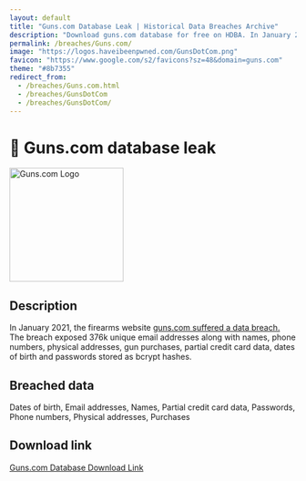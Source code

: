 ```yaml
---
layout: default
title: "Guns.com Database Leak | Historical Data Breaches Archive"
description: "Download guns.com database for free on HDBA. In January 2021, the firearms website guns.com suffered a data breach."
permalink: /breaches/Guns.com/
image: "https://logos.haveibeenpwned.com/GunsDotCom.png"
favicon: "https://www.google.com/s2/favicons?sz=48&domain=guns.com"
theme: "#8b7355"
redirect_from:
  - /breaches/Guns.com.html
  - /breaches/GunsDotCom
  - /breaches/GunsDotCom/
---
```


# 🔫 Guns.com database leak

<img src="https://logos.haveibeenpwned.com/GunsDotCom.png" alt="Guns.com Logo" width="200" height="200">

## Description
In January 2021, the firearms website <a href="https://redirect.trace.rip/?url=https://www.databreachtoday.com/delivery-hero-confirms-foodora-data-breach-a-14435" target="_blank" rel="noopener">guns.com suffered a data breach.</a> The breach exposed 376k unique email addresses along with names, phone numbers, physical addresses, gun purchases, partial credit card data, dates of birth and passwords stored as bcrypt hashes.

## Breached data

Dates of birth, Email addresses, Names, Partial credit card data, Passwords, Phone numbers, Physical addresses, Purchases

## Download link

<a href="https://vault.trace.rip/public/share/SmBT_jA_jwNkqonRE0zBTQ" target="_blank" rel="noopener">Guns.com Database Download Link</a>